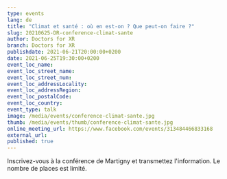 ```yaml
---
type: events
lang: de
title: "Climat et santé : où en est-on ? Que peut-on faire ?"
slug: 20210625-DR-conference-climat-sante
author: Doctors for XR
branch: Doctors for XR
publishdate: 2021-06-21T20:00:00+0200
date: 2021-06-25T19:30:00+0200
event_loc_name: 
event_loc_street_name: 
event_loc_street_num: 
event_loc_addressLocality: 
event_loc_addressRegion: 
event_loc_postalCode: 
event_loc_country: 
event_type: talk
image: /media/events/conference-climat-sante.jpg
thumb: /media/events/thumb/conference-climat-sante.jpg
online_meeting_url: https://www.facebook.com/events/313484466833168
external_url: 
published: true
---
```

Inscrivez-vous à la conférence de Martigny et transmettez l'information. Le nombre de places est limité.
